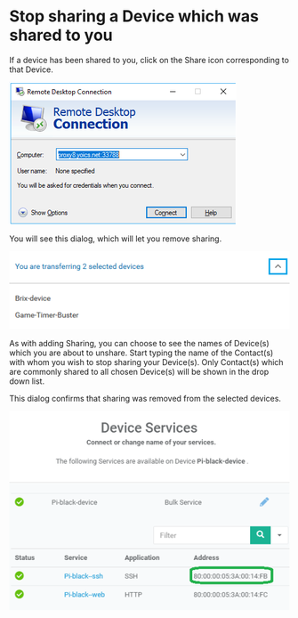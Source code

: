 # Stop sharing a Device which was shared to you

If a device has been shared to you, click on the Share icon corresponding to that Device.  

![](../../.gitbook/assets/image%20%2864%29.png)

You will see this dialog, which will let you remove sharing.

![](../../.gitbook/assets/image%20%28212%29.png)

As with adding Sharing, you can choose to see the names of Device\(s\) which you are about to unshare.  Start typing the name of the Contact\(s\) with whom you wish to stop sharing your Device\(s\).  Only Contact\(s\) which are commonly shared to all chosen Device\(s\) will be shown in the drop down list.

This dialog confirms that sharing was removed from the selected devices.

![](../../.gitbook/assets/image%20%28298%29.png)

